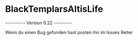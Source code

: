 # BlackTemplarsAltisLife
 ---------- Version 0.22 ---------
 
Wenn du einen Bug gefunden hast posten ihn im Issues Reiter
